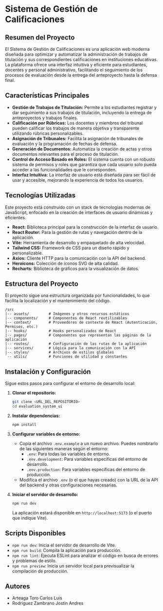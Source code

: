 # Sistema de Gestión de Calificaciones

## Resumen del Proyecto

El Sistema de Gestión de Calificaciones es una aplicación web moderna diseñada para optimizar y automatizar la administración de trabajos de titulación y sus correspondientes calificaciones en instituciones educativas. La plataforma ofrece una interfaz intuitiva y eficiente para estudiantes, docentes y personal administrativo, facilitando el seguimiento de los procesos de evaluación desde la entrega del anteproyecto hasta la defensa final.

## Características Principales

- **Gestión de Trabajos de Titulación:** Permite a los estudiantes registrar y dar seguimiento a sus trabajos de titulación, incluyendo la entrega de anteproyectos y trabajos finales.
- **Calificación por Rúbricas:** Los docentes y miembros del tribunal pueden calificar los trabajos de manera objetiva y transparente utilizando rúbricas personalizables.
- **Asignación de Tribunales:** Facilita la asignación de tribunales de evaluación y la programación de fechas de defensa.
- **Generación de Documentos:** Automatiza la creación de actas y otros documentos relevantes para el proceso de titulación.
- **Control de Acceso Basado en Roles:** El sistema cuenta con un robusto sistema de permisos y roles que garantiza que cada usuario solo pueda acceder a las funcionalidades que le corresponden.
- **Interfaz Intuitiva:** La interfaz de usuario está diseñada para ser fácil de usar y accesible, mejorando la experiencia de todos los usuarios.

## Tecnologías Utilizadas

Este proyecto está construido con un stack de tecnologías modernas de JavaScript, enfocado en la creación de interfaces de usuario dinámicas y eficientes.

- **React:** Biblioteca principal para la construcción de la interfaz de usuario.
- **React Router:** Para la gestión de rutas y navegación dentro de la aplicación.
- **Vite:** Herramienta de desarrollo y empaquetado de alta velocidad.
- **Tailwind CSS:** Framework de CSS para un diseño rápido y personalizable.
- **Axios:** Cliente HTTP para la comunicación con la API del backend.
- **Heroicons:** Colección de íconos SVG de alta calidad.
- **Recharts:** Biblioteca de gráficos para la visualización de datos.

## Estructura del Proyecto

El proyecto sigue una estructura organizada por funcionalidades, lo que facilita la localización y el mantenimiento del código.

```
/src
|-- assets/         # Imágenes y otros recursos estáticos
|-- components/     # Componentes de React reutilizables
|-- context/        # Proveedores de contexto de React (Autenticación, Permisos, etc.)
|-- hooks/          # Hooks personalizados de React
|-- pages/          # Componentes que representan las páginas de la aplicación
|-- routes/         # Configuración de las rutas de la aplicación
|-- services/       # Lógica para la comunicación con la API
|-- styles/         # Archivos de estilos globales
`-- utils/          # Funciones de utilidad y constantes
```

## Instalación y Configuración

Sigue estos pasos para configurar el entorno de desarrollo local:

1. **Clonar el repositorio:**
   ```bash
   git clone <URL_DEL_REPOSITORIO>
   cd evaluation_system_ui
   ```

2. **Instalar dependencias:**
   ```bash
   npm install
   ```

3. **Configurar variables de entorno:**
   - Copia el archivo `.env.example` a un nuevo archivo. Puedes nombrarlo de las siguientes maneras según el entorno:
     - `.env`: Para todas las variables de entorno.
     - `.env.development`: Para variables específicas del entorno de desarrollo.
     - `.env.production`: Para variables específicas del entorno de producción.
   - Modifica el archivo `.env` (o el que hayas creado) con la URL de la API del backend y otras configuraciones necesarias.

4. **Iniciar el servidor de desarrollo:**
   ```bash
   npm run dev
   ```
   La aplicación estará disponible en `http://localhost:5173` (o el puerto que indique Vite).

## Scripts Disponibles

- `npm run dev`: Inicia el servidor de desarrollo de Vite.
- `npm run build`: Compila la aplicación para producción.
- `npm run lint`: Ejecuta ESLint para analizar el código en busca de errores y problemas de estilo.
- `npm run preview`: Inicia un servidor local para previsualizar la compilación de producción.


## Autores

- Arteaga Toro Carlos Luis
- Rodriguez Zambrano Jostin Andres